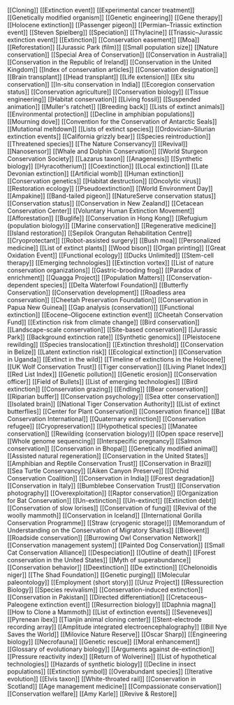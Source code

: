 [[Cloning]]
[[Extinction event]]
[[Experimental cancer treatment]]
[[Genetically modified organism]]
[[Genetic engineering]]
[[Gene therapy]]
[[Holocene extinction]]
[[Passenger pigeon]]
[[Permian–Triassic extinction event]]
[[Steven Spielberg]]
[[Speciation]]
[[Thylacine]]
[[Triassic–Jurassic extinction event]]
[[Extinction]]
[[Conservation easement]]
[[Moa]]
[[Reforestation]]
[[Jurassic Park (film)]]
[[Small population size]]
[[Nature conservation]]
[[Special Area of Conservation]]
[[Conservation in Australia]]
[[Conservation in the Republic of Ireland]]
[[Conservation in the United Kingdom]]
[[Index of conservation articles]]
[[Conservation designation]]
[[Brain transplant]]
[[Head transplant]]
[[Life extension]]
[[Ex situ conservation]]
[[In-situ conservation in India]]
[[Ecoregion conservation status]]
[[Conservation agriculture]]
[[Conservation biology]]
[[Tissue engineering]]
[[Habitat conservation]]
[[Living fossil]]
[[Suspended animation]]
[[Muller's ratchet]]
[[Breeding back]]
[[Lists of extinct animals]]
[[Environmental protection]]
[[Decline in amphibian populations]]
[[Mourning dove]]
[[Convention for the Conservation of Antarctic Seals]]
[[Mutational meltdown]]
[[Lists of extinct species]]
[[Ordovician–Silurian extinction events]]
[[California grizzly bear]]
[[Species reintroduction]]
[[Threatened species]]
[[The Nature Conservancy]]
[[Revival]]
[[Nanosensor]]
[[Whale and Dolphin Conservation]]
[[World Sturgeon Conservation Society]]
[[Lazarus taxon]]
[[Anagenesis]]
[[Synthetic biology]]
[[Hyracotherium]]
[[Coextinction]]
[[Local extinction]]
[[Late Devonian extinction]]
[[Artificial womb]]
[[Human extinction]]
[[Conservation genetics]]
[[Habitat destruction]]
[[Oncolytic virus]]
[[Restoration ecology]]
[[Pseudoextinction]]
[[World Environment Day]]
[[Ampakine]]
[[Band-tailed pigeon]]
[[NatureServe conservation status]]
[[Conservation status]]
[[Conservation in New Zealand]]
[[Cetacean Conservation Center]]
[[Voluntary Human Extinction Movement]]
[[Afforestation]]
[[Buglife]]
[[Conservation in Hong Kong]]
[[Refugium (population biology)]]
[[Marine conservation]]
[[Regenerative medicine]]
[[Island restoration]]
[[Sepilok Orangutan Rehabilitation Centre]]
[[Cryoprotectant]]
[[Robot-assisted surgery]]
[[Bush moa]]
[[Personalized medicine]]
[[List of extinct plants]]
[[Wood bison]]
[[Organ printing]]
[[Great Oxidation Event]]
[[Functional ecology]]
[[Ducks Unlimited]]
[[Stem-cell therapy]]
[[Emerging technologies]]
[[Extinction vortex]]
[[List of nature conservation organizations]]
[[Gastric-brooding frog]]
[[Paradox of enrichment]]
[[Quagga Project]]
[[Population Matters]]
[[Conservation-dependent species]]
[[Delta Waterfowl Foundation]]
[[Butterfly Conservation]]
[[Conservation development]]
[[Roadless area conservation]]
[[Cheetah Preservation Foundation]]
[[Conservation in Papua New Guinea]]
[[Gap analysis (conservation)]]
[[Functional extinction]]
[[Eocene–Oligocene extinction event]]
[[Cheetah Conservation Fund]]
[[Extinction risk from climate change]]
[[Bird conservation]]
[[Landscape-scale conservation]]
[[Site-based conservation]]
[[Jurassic Park]]
[[Background extinction rate]]
[[Synthetic genomics]]
[[Pleistocene rewilding]]
[[Species translocation]]
[[Extinction threshold]]
[[Conservation in Belize]]
[[Latent extinction risk]]
[[Ecological extinction]]
[[Conservation in Uganda]]
[[Extinct in the wild]]
[[Timeline of extinctions in the Holocene]]
[[UK Wolf Conservation Trust]]
[[Tiger conservation]]
[[Living Planet Index]]
[[Red List Index]]
[[Genetic pollution]]
[[Genetic erosion]]
[[Conservation officer]]
[[Field of Bullets]]
[[List of emerging technologies]]
[[Bird extinction]]
[[Conservation grazing]]
[[Endling]]
[[Bear conservation]]
[[Riparian buffer]]
[[Conservation psychology]]
[[Sea otter conservation]]
[[Isolated brain]]
[[National Tiger Conservation Authority]]
[[List of extinct butterflies]]
[[Center for Plant Conservation]]
[[Conservation finance]]
[[Bat Conservation International]]
[[Quaternary extinction]]
[[Conservation refugee]]
[[Cryopreservation]]
[[Hypothetical species]]
[[Manatee conservation]]
[[Rewilding (conservation biology)]]
[[Open space reserve]]
[[Whole genome sequencing]]
[[Interspecific pregnancy]]
[[Salmon conservation]]
[[Conservation in Bhopal]]
[[Genetically modified animal]]
[[Assisted natural regeneration]]
[[Conservation in the United States]]
[[Amphibian and Reptile Conservation Trust]]
[[Conservation in Brazil]]
[[Sea Turtle Conservancy]]
[[Aiken Canyon Preserve]]
[[Orchid Conservation Coalition]]
[[Conservation in India]]
[[Forest degradation]]
[[Conservation in Italy]]
[[Bumblebee Conservation Trust]]
[[Conservation photography]]
[[Overexploitation]]
[[Raptor conservation]]
[[Organization for Bat Conservation]]
[[Un-extinction]]
[[Un-extinct]]
[[Extinction debt]]
[[Conservation of slow lorises]]
[[Conservation of fungi]]
[[Revival of the woolly mammoth]]
[[Conservation in Iceland]]
[[International Gorilla Conservation Programme]]
[[Straw (cryogenic storage)]]
[[Memorandum of Understanding on the Conservation of Migratory Sharks]]
[[Bioevent]]
[[Roadside conservation]]
[[Burrowing Owl Conservation Network]]
[[Conservation management system]]
[[Painted Dog Conservation]]
[[Small Cat Conservation Alliance]]
[[Despeciation]]
[[Outline of death]]
[[Forest conservation in the United States]]
[[Myth of superabundance]]
[[Conservation behavior]]
[[Deextinction]]
[[De extinction]]
[[Chelonoidis niger]]
[[The Shad Foundation]]
[[Genetic purging]]
[[Molecular paleontology]]
[[Employment (short story)]]
[[Uruz Project]]
[[Ressurection Biology]]
[[Species revivalism]]
[[Conservation-induced extinction]]
[[Conservation in Pakistan]]
[[Directed differentiation]]
[[Cretaceous–Paleogene extinction event]]
[[Resurrection biology]]
[[Daphnia magna]]
[[How to Clone a Mammoth]]
[[List of extinction events]]
[[Seveneves]]
[[Pyrenean ibex]]
[[Tianjin animal cloning center]]
[[Stent-electrode recording array]]
[[Amplitude integrated electroencephalography]]
[[Bill Nye Saves the World]]
[[Milovice Nature Reserve]]
[[Oscar Sharp]]
[[Engineering biology]]
[[Necrofauna]]
[[Genetic rescue]]
[[Moral enhancement]]
[[Glossary of evolutionary biology]]
[[Arguments against de-extinction]]
[[Pressure reactivity index]]
[[Return of Wolverine]]
[[List of hypothetical technologies]]
[[Hazards of synthetic biology]]
[[Decline in insect populations]]
[[Extinction symbol]]
[[Overabundant species]]
[[Iterative evolution]]
[[Elvis taxon]]
[[White-throated rail]]
[[Conservation in Scotland]]
[[Age management medicine]]
[[Compassionate conservation]]
[[Conservation welfare]]
[[Amy Karle]]
[[Revive & Restore]]
